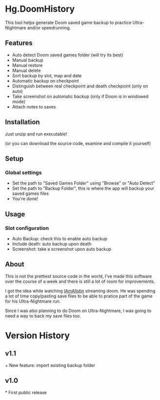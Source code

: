 # Hg.DoomHistory

This tool helps generate Doom saved game backup to practice Ultra-Nightmare and/or speedrunning.

## Features

- Auto detect Doom saved games folder (will try its best)
- Manual backup
- Manual restore
- Manual delete
- Sort backup by slot, map and date
- Automatic backup on checkpoint
- Distinguish between real checkpoint and death checkpoint (only on auto)
- Take screenshot on automatic backup (only if Doom is in windowed mode)
- Attach notes to saves


## Installation

Just unzip and run executable!

(or you can download the source code, examine and compile it yourself)

## Setup
### Global settings

- Set the path to "Saved Games Folder" using "Browse" or "Auto Detect"
- Set the path to "Backup Folder", this is where the app will backup your saved games files
- You're done!

## Usage
### Slot configuration

- Auto Backup: check this to enable auto backup
- Include death: auto backup upon death
- Screenshot: take a screenshot upon auto backup

## About

This is not the prettiest source code in the world, I've made this software over the course of a week and there is still a lot of room for improvements.

I got the idea while watching [IAmAllstin](https://www.twitch.tv/iamallstin) streaming doom. He was spending a lot of time copy/pasting save files to be able to pratice part of the game for his Ultra-Nightmare run.

Since I was also planning to do Doom on Ultra-Nightmare, I was going to need a way to back my save files too.

# Version History

## v1.1

\+ New feature: import existing backup folder

## v1.0

\* First public release
